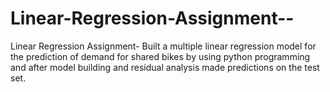 # Linear-Regression-Assignment--
Linear Regression Assignment- 
Built a multiple linear regression model for the prediction of demand for shared bikes by using  python programming and after model building and residual analysis made predictions on the test set.
